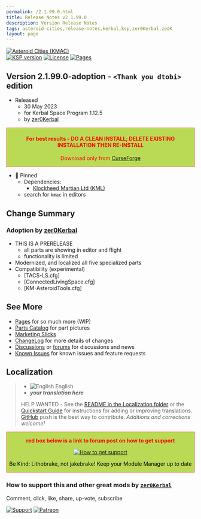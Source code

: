 ```yaml
---
permalink: /2.1.99.0.html
title: Release Notes v2.1.99.0
description: Version Release Notes
tags: asteroid-cities,release-notes,kerbal,ksp,zer0Kerbal,zedK
layout: page
---
```

<!-- ReleaseLayout.md v2.1.99.0
Asteroid Cities (KMAC)
created: 03 May 2022
updated: 29 May 2023

TEMPLATE: ReleaseLayout.md v1.3.7.0
created: 11 Aug 2018
updated: 29 May 2023 -->

[![Asteroid Cities (KMAC)][SHD:mod]][CRSFG:url]  
[![KSP version][KSP:shd]][KSP:url] [![License][LIC:shd]][LIC:url] [![Pages][SHD:pgs]][pages]

## Version 2.1.99.0-adoption - `<Thank you dtobi>` edition

* Released
  * 30 May 2023
  * for Kerbal Space Program 1.12.5
  * by [zer0Kerbal](https://github.com/zer0Kerbal)

<div style="border:0.5px solid Tomato; background-color: #bada55; color: #FF0000; text-align:center"><h4>
<b>For best results - DO A CLEAN INSTALL; DELETE EXISTING INSTALLATION THEN RE-INSTALL</b></h4><p>Download only from <a href="https://www.curseforge.com/kerbal/ksp-mods/AsteroidCities">CurseForge</a></p></div>

* 📌 Pinned
  * Dependencies:
    * [Klockheed Martian Ltd (KML)](https://www.curseforge.com/kerbal/ksp-mods/KlockheedMartianLtd)
  * search for `kmac` in editors

## Change Summary

### Adoption by [zer0Kerbal](https://github.com/zer0Kerbal)

* THIS IS A PRERELEASE
  * all parts are showing in editor and flight
  * functionality is limited
* Modernized, and localized all five specialized parts
* Compatibility (experimental)
  * [TACS-LS.cfg]
  * [ConnectedLivingSpace.cfg]
  * [KM-AsteroidTools.cfg]

## See More

* [Pages][pages] for so much more (WIP)
* [Parts Catalog][parts] for part pictures
* [Marketing Slicks][markt]
* [ChangeLog][chlog] for more details of changes
* [Discussions][discu] or [forums][forum] for discussions and news
* [Known Issues][issue] for known issues and feature requests

## Localization

>* ![English](https://raw.githubusercontent.com/zer0Kerbal/zer0Kerbal/master/img/EN.png) English
>* ***your translation here***
>
> HELP WANTED - See the [README in the Localization folder][lreadme] or the [Quickstart Guide][qstart] for instructions for adding or improving translations. [GitHub][GitHub:url] push is the best way to contribute. *Additions and corrections welcome!*

<div style="border:0.5px solid Tomato; background-color: #BADA55; color: #FF0000; text-align:center">
  <p><b>red box below is a link to forum post on how to get support</b></p>
  <a href="https://forum.kerbalspaceprogram.com/index.php?/topic/83212-*">
    <p><img src="https://i.postimg.cc/vHP6zmrw/image.png" alt="How to get support"></p></a>
  <p style="color: #000000;">Be Kind: Lithobrake, not jakebrake! Keep your Module Manager up to date</p>
</div>

### How to support this and other great mods by [`zer0Kerbal`][zer0Kerbal]

Comment, click, like, share, up-vote, subscribe

[![Support][PAYPAL:img]][PAYPAL:url] [![Patreon][PATREON:img]][PATREON:url]

<!-- links -->
[chlog]: https://raw.githubusercontent.com/zer0Kerbal/AsteroidCities/master/changelog.md "Changelog"
[discu]: https://github.com/zer0Kerbal/AsteroidCities/discussions/ "Discussions"
[forum]: https://forum.kerbalspaceprogram.com/index.php?/topic/207651-*/ "Asteroid Cities (KMAC)"
[issue]: https://github.com/zer0Kerbal/AsteroidCities/issues/ "Issue Tracker"
[markt]: https://zer0kerbal.github.io/AsteroidCities/Marketing "Marketing Slicks"
[pages]: https://zer0kerbal.github.io/AsteroidCities/ "GitHub Pages"
[parts]: https://zer0kerbal.github.io/AsteroidCities/PartsCatalog "Parts Catalog"

<!-- shields -->
[SHD:mod]: https://img.shields.io/badge/Asteroid%20Cities%20(AC)%20-v2.1.99.0--adoption-BADA55.svg?style=plastic&labelColor=darkgreen "2.1.99.0-adoption"
[SHD:pgs]: https://img.shields.io/badge/GitHub-Pages-white?style=plastic&labelColor=9cf&logoColor=181717&logo=github/ "GitHub IO"

[CRSFG:url]: https://www.curseforge.com/kerbal/ksp-mods/AsteroidCities/files "Curseforge"
[GITHUB:url]: https://github.com/zer0Kerbal/AsteroidCities/ "GitHub"

[KSP:url]: http://kerbalspaceprogram.com/ "Kerbal Space Program"
[KSP:shd]: https://img.shields.io/badge/KSP-1.12.5-blue.svg?style=plastic&labelColor=black/ "Kerbal Space Program"

<!--- license -->
[LIC:url]: https://creativecommons.org/licenses/by-nd/4.0/ "CC BY-ND 4.0+ARR"
[LIC:shd]: https://img.shields.io/badge/License-CC%20BY--ND%204.0+ARR-ef9421?labelColor=black&style=plastic&logoColor=ef9421&logo=creativecommons "CC BY-ND 4.0+ARR"

[PAYPAL:img]: https://img.shields.io/badge/Buy%20me%20some%20-LFO-BADA55?style=for-the-badge&logo=paypal&labelColor=FFDD00 "PayPal"
[PAYPAL:url]: https://www.paypal.com/donate?hosted_button_id=DC22YHMEJREKL "PayPal"
[PATREON:img]: https://img.shields.io/badge/Patreon%20-Patreonize-FF424D?style=for-the-badge&logo=patreon "Patreon"
[PATREON:url]: https://www.patreon.com/zer0Kerbal/membership "Patreon"

[lreadme]: https://github.com/zer0Kerbal/zer0Kerbal/blob/master/Localization/readme.md "Localization Readme"
[qstart]: https://github.com/zer0Kerbal/zer0Kerbal/blob/master/Localization/quickstart.md "Quickstart"

[zer0Kerbal]: https://forum.kerbalspaceprogram.com/index.php?/profile/190933-*/ "zer0Kerbal"

<!-- THIS FILE: CC BY-ND 4.0 by zer0Kerbal -->